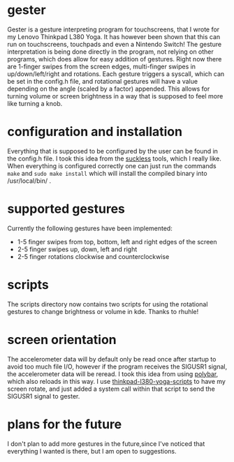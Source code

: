 # gester
Gester is a gesture interpreting program for  touchscreens, that I wrote for my Lenovo Thinkpad L380 Yoga.
It has however been shown that this can run on touchscreens, touchpads and even a Nintendo Switch!
The gesture interpretation is being done directly in the program, not relying on other programs, which does allow for easy addition of gestures.
Right now there are 1-finger swipes from the screen edges, multi-finger swipes in up/down/left/right and rotations.
Each gesture triggers a syscall, which can be set in the config.h file, and rotational gestures will have a value depending on the angle (scaled by a factor) appended.
This allows for turning volume or screen brightness in a way that is supposed to feel more like turning a knob.

# configuration and installation
Everything that is supposed to be configured by the user can be found in the config.h file. 
I took this idea from the [suckless](https://suckless.org) tools, which I really like.
When everything is configured correctly one can just run the commands ```make``` and ```sudo make install``` which will install the compiled binary into /usr/local/bin/ .


# supported gestures
Currently the following gestures have been implemented:
* 1-5 finger swipes from top, bottom, left and right edges of the screen
* 2-5 finger swipes up, down, left and right
* 2-5 finger rotations clockwise and counterclockwise

# scripts
The scripts directory now contains two scripts for using the rotational gestures to change brightness or volume in kde. Thanks to rhuhle!

# screen orientation
The accelerometer data will by default only be read once after startup to avoid too much file I/O, however if the program receives the SIGUSR1 signal, the accelerometer data will be reread.
I took this idea from using [polybar](https://github.com/polybar/polybar), which also reloads in this way. I use [thinkpad-l380-yoga-scripts](https://github.com/ffejery/thinkpad-l380-yoga-scripts)
to have my screen rotate, and just added a system call within that script to send the SIGUSR1 signal to gester.

# plans for the future
I don't plan to add more gestures in the future,since I've noticed that everything I wanted is there, but I am open to suggestions.
